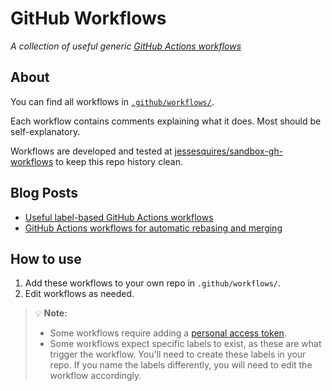 # GitHub Workflows

*A collection of useful generic [GitHub Actions workflows](https://docs.github.com/en/actions)*

## About

You can find all workflows in [`.github/workflows/`](https://github.com/jessesquires/gh-workflows/tree/main/.github/workflows).

Each workflow contains comments explaining what it does. Most should be self-explanatory.

Workflows are developed and tested at [jessesquires/sandbox-gh-workflows](https://github.com/jessesquires/sandbox-gh-workflows) to keep this repo history clean.

## Blog Posts

- [Useful label-based GitHub Actions workflows](https://www.jessesquires.com/blog/2021/08/24/useful-label-based-github-actions-workflows/)
- [
GitHub Actions workflows for automatic rebasing and merging](https://www.jessesquires.com/blog/2021/10/17/github-actions-workflows-for-automatic-rebasing-and-merging/)

## How to use

1. Add these workflows to your own repo in `.github/workflows/`.
1. Edit workflows as needed.

> 💡 **Note:**
>
> - Some workflows require adding a [personal access token](https://docs.github.com/en/authentication/keeping-your-account-and-data-secure/creating-a-personal-access-token).
> - Some workflows expect specific labels to exist, as these are what trigger the workflow. You'll need to create these labels in your repo. If you name the labels differently, you will need to edit the workflow accordingly.
